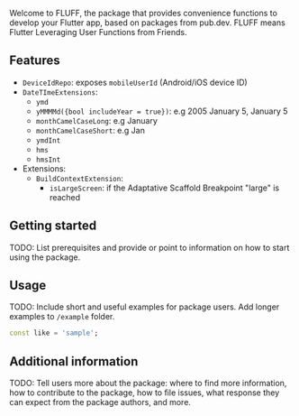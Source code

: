 <!--
This README describes the package. If you publish this package to pub.dev,
this README's contents appear on the landing page for your package.

For information about how to write a good package README, see the guide for
[writing package pages](https://dart.dev/guides/libraries/writing-package-pages).

For general information about developing packages, see the Dart guide for
[creating packages](https://dart.dev/guides/libraries/create-library-packages)
and the Flutter guide for
[developing packages and plugins](https://flutter.dev/developing-packages).
-->

Welcome to FLUFF, the package that provides convenience functions to develop your Flutter app, based on packages from pub.dev.
FLUFF means Flutter Leveraging User Functions from Friends.

## Features
 - `DeviceIdRepo`: exposes `mobileUserId` (Android/iOS device ID)
 - `DateTImeExtensions`:
    - `ymd`
    - `yMMMMd({bool includeYear = true})`: e.g 2005 January 5, January 5
    - `monthCamelCaseLong`: e.g January
    - `monthCamelCaseShort`: e.g Jan
    - `ymdInt`
    - `hms`
    - `hmsInt`
 - Extensions:
    - `BuildContextExtension`:
        - `isLargeScreen`: if the Adaptative Scaffold Breakpoint "large" is reached
   


## Getting started

TODO: List prerequisites and provide or point to information on how to
start using the package.

## Usage

TODO: Include short and useful examples for package users. Add longer examples
to `/example` folder.

```dart
const like = 'sample';
```

## Additional information

TODO: Tell users more about the package: where to find more information, how to
contribute to the package, how to file issues, what response they can expect
from the package authors, and more.
